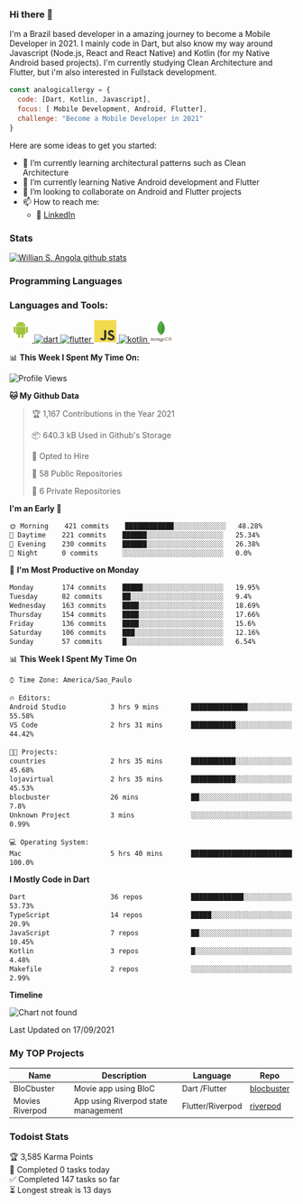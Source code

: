 ### Hi there 👋

I'm a Brazil based developer in a amazing journey to become a Mobile Developer in 2021. I mainly code in Dart, but also know my way around Javascript (Node.js, React and React Native) and Kotlin (for my Native Android based projects). I'm currently studying Clean Architecture and Flutter, but i'm also interested in Fullstack development.

```javascript
const analogicallergy = {
  code: [Dart, Kotlin, Javascript],
  focus: [ Mobile Development, Android, Flutter],
  challenge: "Become a Mobile Developer in 2021"
}
```

Here are some ideas to get you started:

- 🔭  I’m currently learning architectural patterns such as Clean Architecture
- 🌱  I’m currently learning Native Android development and Flutter
- 👯  I’m looking to collaborate on Android and Flutter projects
- 📫  How to reach me:
  -  :office: [LinkedIn](https://www.linkedin.com/in/wsabsi/)

### Stats

[![Willian S. Angola github stats](https://github-readme-stats.vercel.app/api?username=w0ken0ne&count_private=true&show_icons=true&theme=radical&hide_rank=false)](https://github.com/anuraghazra/github-readme-stats)

### Programming Languages

<h3 align="left">Languages and Tools:</h3>
<p align="left"> <a href="https://developer.android.com" target="_blank"> <img src="https://raw.githubusercontent.com/devicons/devicon/master/icons/android/android-original-wordmark.svg" alt="android" width="40" height="40"/> </a> <a href="https://dart.dev" target="_blank"> <img src="https://www.vectorlogo.zone/logos/dartlang/dartlang-icon.svg" alt="dart" width="40" height="40"/> </a> <a href="https://flutter.dev" target="_blank"> <img src="https://www.vectorlogo.zone/logos/flutterio/flutterio-icon.svg" alt="flutter" width="40" height="40"/> </a> <a href="https://developer.mozilla.org/en-US/docs/Web/JavaScript" target="_blank"> <img src="https://raw.githubusercontent.com/devicons/devicon/master/icons/javascript/javascript-original.svg" alt="javascript" width="40" height="40"/> </a> <a href="https://kotlinlang.org" target="_blank"> <img src="https://www.vectorlogo.zone/logos/kotlinlang/kotlinlang-icon.svg" alt="kotlin" width="40" height="40"/> </a> <a href="https://www.mongodb.com/" target="_blank"> <img src="https://raw.githubusercontent.com/devicons/devicon/master/icons/mongodb/mongodb-original-wordmark.svg" alt="mongodb" width="40" height="40"/> </a> </p>


📊 **This Week I Spent My Time On:**

<!--START_SECTION:waka-->
![Profile Views](http://img.shields.io/badge/Profile%20Views-1-blue)

**🐱 My Github Data** 

> 🏆 1,167 Contributions in the Year 2021
 > 
> 📦 640.3 kB Used in Github's Storage 
 > 
> 💼 Opted to Hire
 > 
> 📜 58 Public Repositories 
 > 
> 🔑 6 Private Repositories  
 > 
**I'm an Early 🐤** 

```text
🌞 Morning    421 commits    ████████████░░░░░░░░░░░░░   48.28% 
🌆 Daytime    221 commits    ██████░░░░░░░░░░░░░░░░░░░   25.34% 
🌃 Evening    230 commits    ██████░░░░░░░░░░░░░░░░░░░   26.38% 
🌙 Night      0 commits      ░░░░░░░░░░░░░░░░░░░░░░░░░   0.0%

```
📅 **I'm Most Productive on Monday** 

```text
Monday       174 commits    █████░░░░░░░░░░░░░░░░░░░░   19.95% 
Tuesday      82 commits     ██░░░░░░░░░░░░░░░░░░░░░░░   9.4% 
Wednesday    163 commits    ████░░░░░░░░░░░░░░░░░░░░░   18.69% 
Thursday     154 commits    ████░░░░░░░░░░░░░░░░░░░░░   17.66% 
Friday       136 commits    ████░░░░░░░░░░░░░░░░░░░░░   15.6% 
Saturday     106 commits    ███░░░░░░░░░░░░░░░░░░░░░░   12.16% 
Sunday       57 commits     █░░░░░░░░░░░░░░░░░░░░░░░░   6.54%

```


📊 **This Week I Spent My Time On** 

```text
⌚︎ Time Zone: America/Sao_Paulo

🔥 Editors: 
Android Studio           3 hrs 9 mins        ██████████████░░░░░░░░░░░   55.58% 
VS Code                  2 hrs 31 mins       ███████████░░░░░░░░░░░░░░   44.42%

🐱‍💻 Projects: 
countries                2 hrs 35 mins       ███████████░░░░░░░░░░░░░░   45.68% 
lojavirtual              2 hrs 35 mins       ███████████░░░░░░░░░░░░░░   45.53% 
blocbuster               26 mins             ██░░░░░░░░░░░░░░░░░░░░░░░   7.8% 
Unknown Project          3 mins              ░░░░░░░░░░░░░░░░░░░░░░░░░   0.99%

💻 Operating System: 
Mac                      5 hrs 40 mins       █████████████████████████   100.0%

```

**I Mostly Code in Dart** 

```text
Dart                     36 repos            █████████████░░░░░░░░░░░░   53.73% 
TypeScript               14 repos            █████░░░░░░░░░░░░░░░░░░░░   20.9% 
JavaScript               7 repos             ██░░░░░░░░░░░░░░░░░░░░░░░   10.45% 
Kotlin                   3 repos             █░░░░░░░░░░░░░░░░░░░░░░░░   4.48% 
Makefile                 2 repos             ░░░░░░░░░░░░░░░░░░░░░░░░░   2.99%

```


**Timeline**

![Chart not found](https://raw.githubusercontent.com/w0ken0ne/w0ken0ne/main/charts/bar_graph.png) 


 Last Updated on 17/09/2021
<!--END_SECTION:waka-->

### My TOP Projects

| Name            | Description                         | Language         | Repo                                                           |
| --------------- | ----------------------------------- | ---------------- | -------------------------------------------------------------- |
| BloCbuster      | Movie app using BloC                | Dart /Flutter    | [blocbuster](https://github.com/w0ken0ne/blocbuster)    |
| Movies Riverpod | App using Riverpod state management | Flutter/Riverpod | [riverpod](https://github.com/w0ken0ne/movies_riverpod) |

### Todoist Stats

<!-- TODO-IST:START -->
🏆  3,585 Karma Points           
🌸  Completed 0 tasks today           
✅  Completed 147 tasks so far           
⏳  Longest streak is 13 days
<!-- TODO-IST:END -->
